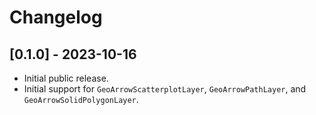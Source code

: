 # Changelog

## [0.1.0] - 2023-10-16

- Initial public release.
- Initial support for `GeoArrowScatterplotLayer`, `GeoArrowPathLayer`, and `GeoArrowSolidPolygonLayer`.
